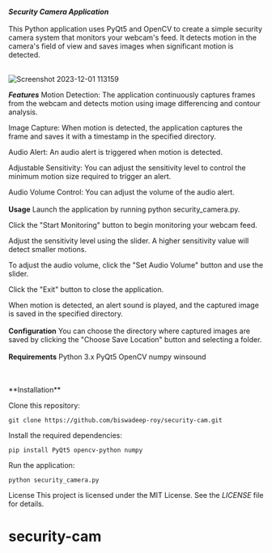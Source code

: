 ***Security Camera Application***
<br/>
<br/>
This Python application uses PyQt5 and OpenCV to create a simple security camera system that monitors your webcam's feed. It detects motion in the camera's field of view and saves images when significant motion is detected.
<br/>
<br/>

![Screenshot 2023-12-01 113159](https://github.com/biswadeep-roy/security-cam/assets/74821633/e24aa55d-16e4-47c7-9056-9543f944a9ca)

***Features***
Motion Detection: The application continuously captures frames from the webcam and detects motion using image differencing and contour analysis.

Image Capture: When motion is detected, the application captures the frame and saves it with a timestamp in the specified directory.

Audio Alert: An audio alert is triggered when motion is detected.

Adjustable Sensitivity: You can adjust the sensitivity level to control the minimum motion size required to trigger an alert.

Audio Volume Control: You can adjust the volume of the audio alert.
<br/>
<br/>
**Usage**
Launch the application by running python security_camera.py.

Click the "Start Monitoring" button to begin monitoring your webcam feed.

Adjust the sensitivity level using the slider. A higher sensitivity value will detect smaller motions.

To adjust the audio volume, click the "Set Audio Volume" button and use the slider.

Click the "Exit" button to close the application.

When motion is detected, an alert sound is played, and the captured image is saved in the specified directory.
<br/>
<br/>
**Configuration**
You can choose the directory where captured images are saved by clicking the "Choose Save Location" button and selecting a folder.
<br/>
<br/>
**Requirements**
Python 3.x
PyQt5
OpenCV
numpy
winsound

<br/>
<br/>
**Installation**

Clone this repository:

`git clone https://github.com/biswadeep-roy/security-cam.git`

Install the required dependencies:


`pip install PyQt5 opencv-python numpy`

Run the application:

`python security_camera.py`


License
This project is licensed under the MIT License. See the _LICENSE_ file for details.
# security-cam
